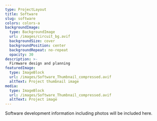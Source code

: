 ```yaml
---
type: ProjectLayout
title: Software
slug: software
colors: colors-a
backgroundImage:
  type: BackgroundImage
  url: /images/circuit_bg.avif
  backgroundSize: cover
  backgroundPosition: center
  backgroundRepeat: no-repeat
  opacity: 30
description: >-
  Firmware design and planning
featuredImage:
  type: ImageBlock
  url: /images/Software_Thumbnail_compressed.avif
  altText: Project thumbnail image
media:
  type: ImageBlock
  url: /images/Software_Thumbnail_compressed.avif
  altText: Project image
---
```


Software development information including photos will be included here.
